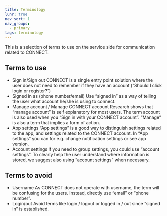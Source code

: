 ```yaml
---
title: Terminology
lunr: true
nav_sort: 1
nav_groups:
  - primary
tags: terminology
---
```


This is a selection of terms to use on the service side for communication related to CONNECT.

## Terms to use

-   Sign in/Sign out
    CONNECT is a single entry point solution where the user does not need to remember if they have an account (“Should I click login or register?”)
-   Signed in as (phone number/email)
    Use “signed in” as a way of telling the user what account he/she is using to connect.
-   Manage account / Manage CONNECT account
    Research shows that “manage account” is self explanatory for most users. The term account is also used when you “Sign in with your CONNECT account”. “Manage” is also a term that implies a form of action.
-   App settings
    “App settings” is a good way to distinguish settings related to the app, and settings related to the CONNECT account. In “App settings” you can for e.g. change notification settings or see app version.
-   Account settings
    If you need to group settings, you could use “account settings”. To clearly help the user understand where information is stored, we suggest also using “account settings” when necessary.

## Terms to avoid
-   Username
    As CONNECT does not operate with username, the term will be confusing for the users. Instead, directly use “email” or “phone number”.
-   Login/out
    Avoid terms like login / logout or logged in / out since “signed in” is established.
